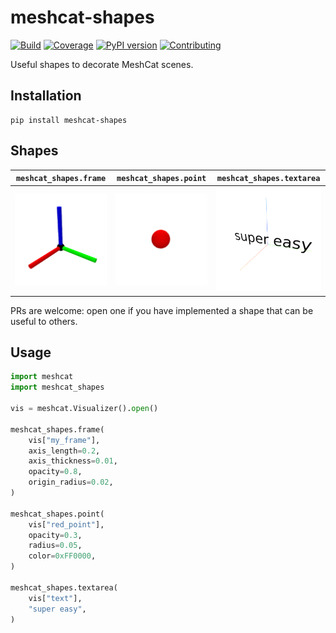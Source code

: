 # meshcat-shapes

[![Build](https://img.shields.io/github/actions/workflow/status/stephane-caron/meshcat-shapes/build.yml?branch=main)](https://github.com/stephane-caron/meshcat-shapes/actions)
[![Coverage](https://coveralls.io/repos/github/stephane-caron/meshcat-shapes/badge.svg?branch=main)](https://coveralls.io/github/stephane-caron/meshcat-shapes?branch=main)
[![PyPI version](https://img.shields.io/pypi/v/meshcat-shapes)](https://pypi.org/project/meshcat-shapes/)
[![Contributing](https://img.shields.io/badge/PRs-welcome-green.svg)](https://github.com/stephane-caron/meshcat-shapes/tree/main/CONTRIBUTING.md)

Useful shapes to decorate MeshCat scenes.

## Installation

```console
pip install meshcat-shapes
```

## Shapes

| ``meshcat_shapes.frame`` | ``meshcat_shapes.point`` | ``meshcat_shapes.textarea`` |
|--------------------------|--------------------------|-----------------------------|
| <img src="https://github.com/stephane-caron/meshcat-shapes/raw/main/gallery/frame.png" width="250"> | <img src="https://github.com/stephane-caron/meshcat-shapes/raw/main/gallery/point.png" width="250"> | <img src="https://github.com/stephane-caron/meshcat-shapes/raw/main/gallery/textarea.png" width="250"> |

PRs are welcome: open one if you have implemented a shape that can be useful to others.

## Usage

```python
import meshcat
import meshcat_shapes

vis = meshcat.Visualizer().open()

meshcat_shapes.frame(
    vis["my_frame"],
    axis_length=0.2,
    axis_thickness=0.01,
    opacity=0.8,
    origin_radius=0.02,
)

meshcat_shapes.point(
    vis["red_point"],
    opacity=0.3,
    radius=0.05,
    color=0xFF0000,
)

meshcat_shapes.textarea(
    vis["text"],
    "super easy",
)
```
